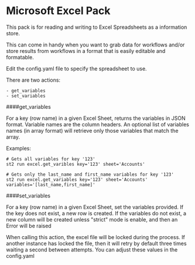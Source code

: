 # Microsoft Excel Pack 

This pack is for reading and writing to Excel Spreadsheets as a information store.

This can come in handy when you want to grab data for workflows and/or store
results from workflows in a format that is easily editable and formatable.

Edit the config.yaml file to specify the spreadsheet to use.

There are two actions:

```text
- get_variables
- set_variables
```

####get_variables

For a key (row name) in a given Excel Sheet, returns the variables in JSON format.
Variable names are the column headers. An optional list of variables names (in 
array format) will retrieve only those variables that match the array.

Examples:
```
# Gets all variables for key '123'
st2 run excel.get_varibles key='123' sheet='Accounts'

# Gets only the last_name and first_name variables for key '123'
st2 run excel.get_variables key='123' sheet='Accounts' variables='[last_name,first_name]'
```

####set_variables

For a key (row name) in a given Excel Sheet, set the variables provided. If the 
key does not exist, a new row is created.  If the variables do not exist, a new 
column will be created unless "strict" mode is enable, and then an Error will be 
raised 

When calling this action, the excel file will be locked during the process. If 
another instance has locked the file, then it will retry by default three times 
waiting a second between attempts. You can adjust these values in the config.yaml

